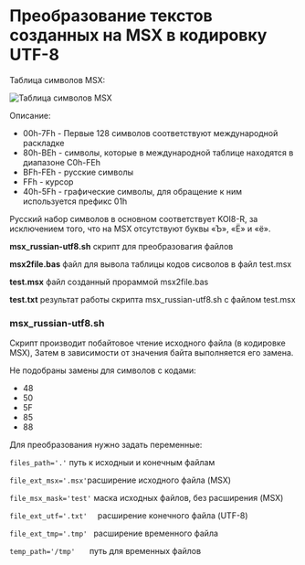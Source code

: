# Преобразование текстов созданных на MSX в кодировку UTF-8
Таблица символов MSX:

![Таблица символов MSX](https://www.msx.org/wiki/images/e/e0/MSX_font-russian.png)

Описание:
* 00h-7Fh - Первые 128 символов соответствуют международной раскладке
* 80h-BEh - символы, которые в международной таблице находятся в диапазоне C0h-FEh
* BFh-FEh - русские символы
* FFh - курсор
* 40h-5Fh - графические символы, для обращение к ним используется префикс 01h

Русский набор символов в основном соответствует KOI8-R, за исключением того, что на MSX отсутствуют буквы «Ъ», «Ё» и «ё». 

**msx_russian-utf8.sh** скрипт для преобразовагия файлов

**msx2file.bas** файл для вывола таблицы кодов сисволов в файл test.msx

**test.msx** файл созданный прораммой msx2file.bas

**test.txt** результат работы скрипта msx_russian-utf8.sh с файлом test.msx

### msx_russian-utf8.sh

Скрипт производит побайтовое чтение исходного файла (в кодировке MSX), Затем в зависимости от значения байта выполняется его замена.

Не подобраны замены для символов с кодами:
* 48
* 50
* 5F
* 85
* 88 

Для преобразования нужно задать переменные:

` files_path='.' `		путь к исходныи и конечным файлам

` file_ext_msx='.msx' `расширение исходного файла (MSX)

` file_msx_mask='test' `	маска исходных файлов, без расширения (MSX)

` file_ext_utf='.txt'	` расширение конечного файла (UTF-8)

`file_ext_tmp='.tmp' `	расширение временного файла

`temp_path='/tmp'	` путь для временных файлов

                                                        
